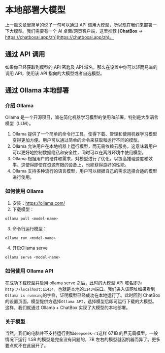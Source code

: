 # 本地部署大模型

上一篇文章里简单的说了一句可以通过 API 调用大模型，所以现在我们来部署一下大模型。我们需要有一个 AI 桌面/网页客户端，这里推荐 [**ChatBox** -> https://chatboxai.app/zh](https://chatboxai.app/zh)。

## 通过 API 调用

如果你已经获取到模型的 API 密匙及 API 域名，那么在设置中你可以轻而易举的调用 API，使用该 API 指向的大模型或者自选模型。

## 通过 Ollama 本地部署

### 介绍 Ollama

Ollama 是一个开源项目，旨在简化机器学习模型的使用和部署，特别是大型语言模型（LLM）。

1. Ollama 提供了一个简单的命令行工具，使得下载、管理和使用机器学习模型变得更加方便。用户可以通过简单的命令来获取和运行不同的模型。
2. Ollama 允许用户在本地机器上运行模型，而无需依赖云服务。这意味着用户可以更好地控制数据隐私和安全性，同时可以在离线环境中使用模型。
3. Ollama 根据用户的硬件和需求，对模型进行了优化，以提高推理速度和效率。这使得即使在资源有限的设备上，也能获得良好的性能。
4. Ollama 支持多种流行的语言模型，用户可以根据自己的需求选择合适的模型进行使用。

### 如何使用 Ollama

1. 安装：https://ollama.com/
2. 下载模型：

```bash
ollama pull <model-name>
```

3. 命令行运行模型：

```bash
ollama run <model-name>
```

4. 开启Ollama serve

```bash
ollama serve <model-name>
```

### 如何使用 Ollama API

在成功下载模型并启用 ollama serve 之后，此时的大模型 API 域名即为`http://localhost:11434`，也就是本地的`11434`端口。我们进入该网址如果看到`Ollama is running`的字样，证明模型已经成功在本地运行了。此时回到 ChatBox 的设置页面，模型提供方选择`Ollama API`，选择模型后即可运行下载的大模型。这样，我们就通过 Ollama + ChatBox 实现了大模型的本地部署。

### 关于模型

当然，我们的电脑并不支持运行例如`deepseek-r1`这样 671B 的巨无霸模型。一般情况下运行 1.5B 的模型是完全没有问题的，7B 左右的模型就因机器而异了。更多要点就不在此展开了。
